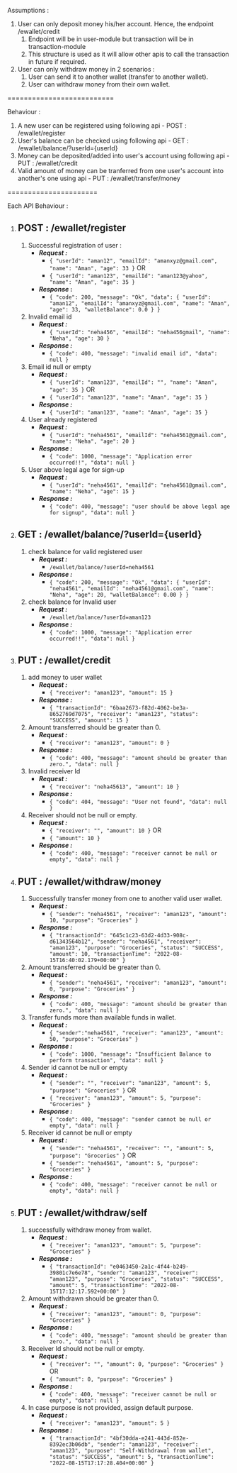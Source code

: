 Assumptions :

1. User can only deposit money his/her account. Hence, the endpoint /ewallet/credit
    1. Endpoint will be in user-module but transaction will be in transaction-module
    2. This structure is used as it will allow other apis to call the transaction in future if required.
2. User can only withdraw money in 2 scenarios :
    1. User can send it to another wallet (transfer to another wallet).
    2. User can withdraw money from their own wallet.

==========================

Behaviour :

1. A new user can be registered using following api - POST : /ewallet/register 
2. User's balance can be checked using following api - GET : /ewallet/balance/?userId={userId}
3. Money can be deposited/added into user's account using following api - PUT : /ewallet/credit
4. Valid amount of money can be tranferred from one user's account into another's one using api - PUT : /ewallet/transfer/money

======================

Each API Behaviour : 
1) ## POST : /ewallet/register
   1) Successful registration of user : 
      - **_Request :_**
        - `{
          "userId": "aman12",
          "emailId": "amanxyz@gmail.com",
          "name": "Aman",
          "age": 33
          }`
        OR
        - `{
          "userId": "aman123",
          "emailId": "aman123@yahoo",
          "name": "Aman",
          "age": 35
          }`
      - **_Response_ :**
        - `{
          "code": 200,
          "message": "Ok",
          "data": {
          "userId": "aman12",
          "emailId": "amanxyz@gmail.com",
          "name": "Aman",
          "age": 33,
          "walletBalance": 0.0
          }
          }`
   2) Invalid email id
      - **_Request :_**
        - `{
          "userId": "neha456",
          "emailId": "neha456gmail",
          "name": "Neha",
          "age": 30
          }`
      - **_Response :_**
        - `{
          "code": 400,
          "message": "invalid email id",
          "data": null
          }`
   3) Email id null or empty
      - **_Request :_**
        - `{
          "userId": "aman123",
          "emailId": "",
          "name": "Aman",
          "age": 35
          }`
        OR
        - `{
          "userId": "aman123",
          "name": "Aman",
          "age": 35
          }`
      - **_Response :_**
        - `{
          "userId": "aman123",
          "name": "Aman",
          "age": 35
          }`
   4) User already registered
      - **_Request :_**
        - `{
          "userId": "neha4561",
          "emailId": "neha4561@gmail.com",
          "name": "Neha",
          "age": 20
          }`
      - **_Response :_**
        - `{
          "code": 1000,
          "message": "Application error occurred!!",
          "data": null
          }`
   5) User above legal age for sign-up
      - **_Request :_**
        - `{
          "userId": "neha4561",
          "emailId": "neha4561@gmail.com",
          "name": "Neha",
          "age": 15
          }`
      - **_Response :_**
        - `{
          "code": 400,
          "message": "user should be above legal age for signup",
          "data": null
          }`
2) ## GET : /ewallet/balance/?userId={userId}
   1) check balance for valid registered user
      - **_Request :_**
        - `/ewallet/balance/?userId=neha4561`
      - **_Response :_**
        - `{
          "code": 200,
          "message": "Ok",
          "data": {
          "userId": "neha4561",
          "emailId": "neha4561@gmail.com",
          "name": "Neha",
          "age": 20,
          "walletBalance": 0.00
          }
          }`
   2) check balance for Invalid user
      - **_Request :_**
        - `/ewallet/balance/?userId=aman123`
      - **_Response :_**
        - `{
          "code": 1000,
          "message": "Application error occurred!!",
          "data": null
          }`
      
3) ## PUT : /ewallet/credit
   1) add money to user wallet
      - **_Request :_**
        - `{
          "receiver": "aman123",
          "amount": 15
          }`
      - **_Response :_**
        - `{
          "transactionId": "6baa2673-f82d-4062-be3a-8652769d7075",
          "receiver": "aman123",
          "status": "SUCCESS",
          "amount": 15
          }`
   2) Amount transferred should be greater than 0.
      - **_Request :_**
        - `{
          "receiver": "aman123",
          "amount": 0
          }`
      - **_Response :_**
        - `{
          "code": 400,
          "message": "amount should be greater than zero.",
          "data": null
          }`
   3) Invalid receiver Id
       - **_Request :_**
         - `{
           "receiver": "neha45613",
           "amount": 10
           }`
       - **_Response :_**
         - `{
           "code": 404,
           "message": "User not found",
           "data": null
           }`
   4) Receiver should not be null or empty.
      - **_Request :_**
        - `{
          "receiver": "",
          "amount": 10
          }`
         OR
        - `{
          "amount": 10
          }`
      - **_Response :_**
        - `{
          "code": 400,
          "message": "receiver cannot be null or empty",
          "data": null
          }`
     
4) ## PUT : /ewallet/withdraw/money
   1) Successfully transfer money from one to another valid user wallet.
      - **_Request :_**
        - `{
          "sender": "neha4561",
          "receiver": "aman123",
          "amount": 10,
          "purpose": "Groceries"
          }`
      - **_Response :_**
        - `{
          "transactionId": "645c1c23-63d2-4d33-908c-d61343564b12",
          "sender": "neha4561",
          "receiver": "aman123",
          "purpose": "Groceries",
          "status": "SUCCESS",
          "amount": 10,
          "transactionTime": "2022-08-15T16:40:02.179+00:00"
          }`
   2) Amount transferred should be greater than 0.
      - **_Request :_**
        - `{
          "sender": "neha4561",
          "receiver": "aman123",
          "amount": 0,
          "purpose": "Groceries"
          }`
      - **_Response :_**
        - `{
          "code": 400,
          "message": "amount should be greater than zero.",
          "data": null
          }`
   3) Transfer funds more than available funds in wallet.
       - **_Request :_**
         - `{
           "sender":"neha4561",
           "receiver": "aman123",
           "amount": 50,
           "purpose": "Groceries"
           }`
       - **_Response :_**
         - `{
           "code": 1000,
           "message": "Insufficient Balance to perform transaction",
           "data": null
           }`
   4) Sender id cannot be null or empty
      - **_Request :_**
        - `{
          "sender": "",
          "receiver": "aman123",
          "amount": 5,
          "purpose": "Groceries"
          }`
        OR
        - `{
          "receiver": "aman123",
          "amount": 5,
          "purpose": "Groceries"
          }`
      - **_Response :_**
        - `{
          "code": 400,
          "message": "sender cannot be null or empty",
          "data": null
          }`
   5) Receiver id cannot be null or empty
      - **_Request :_**
        - `{
          "sender": "neha4561",
          "receiver": "",
          "amount": 5,
          "purpose": "Groceries"
          }`
        OR
        - `{
          "sender": "neha4561",
          "amount": 5,
          "purpose": "Groceries"
          }`
      - **_Response :_**
        - `{
          "code": 400,
          "message": "receiver cannot be null or empty",
          "data": null
          }`

5) ## PUT : /ewallet/withdraw/self
    1) successfully withdraw money from wallet.
       - **_Request :_**
         - `{
           "receiver": "aman123",
           "amount": 5,
           "purpose": "Groceries"
           }`
       - **_Response :_**
         - `{
           "transactionId": "e0463450-2a1c-4f44-b249-39801c7e6e78",
           "sender": "aman123",
           "receiver": "aman123",
           "purpose": "Groceries",
           "status": "SUCCESS",
           "amount": 5,
           "transactionTime": "2022-08-15T17:12:17.592+00:00"
           }`
   2) Amount withdrawn should be greater than 0.
      - **_Request :_**
        - `{
          "receiver": "aman123",
          "amount": 0,
          "purpose": "Groceries"
          }`
      - **_Response :_**
        - `{
          "code": 400,
          "message": "amount should be greater than zero.",
          "data": null
          }`
   3) Receiver Id should not be null or empty.
      - **_Request :_**
        - `{
          "receiver": "",
          "amount": 0,
          "purpose": "Groceries"
          }`
        OR
        - `{
          "amount": 0,
          "purpose": "Groceries"
          }`
      - **_Response :_**
        - {`
          "code": 400,
          "message": "receiver cannot be null or empty",
          "data": null
          }`
   4) In case purpose is not provided, assign default purpose.
      - **_Request :_**
        - `{
          "receiver": "aman123",
          "amount": 5
          }`
      - **_Response :_**
        - `{
          "transactionId": "4bf30dda-e241-443d-852e-8392ec3b06db",
          "sender": "aman123",
          "receiver": "aman123",
          "purpose": "Self-Withdrawal from wallet",
          "status": "SUCCESS",
          "amount": 5,
          "transactionTime": "2022-08-15T17:17:28.404+00:00"
          }`
   
